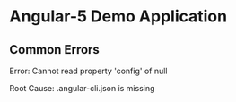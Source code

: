 # Angular-5 Demo Application

## Common Errors

Error: Cannot read property 'config' of null

Root Cause: .angular-cli.json is missing
